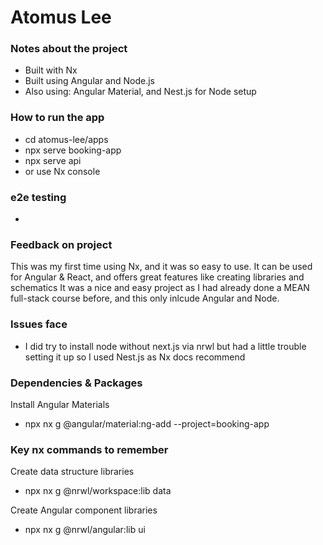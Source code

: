# Atomus Lee

### Notes about the project

  - Built with Nx
  - Built using Angular and Node.js
  - Also using: Angular Material, and Nest.js for Node setup


### How to run the app
  - cd atomus-lee/apps
  - npx serve booking-app
  - npx serve api
  - or use Nx console

### e2e testing
  - 


### Feedback on project

This was my first time using Nx, and it was so easy to use. It can be used for Angular & React, and offers great features like creating libraries and schematics
It was a nice and easy project as I had already done a MEAN full-stack course before, and this only inlcude Angular and Node. 


### Issues face
  - I did try to install node without next.js via nrwl but had a little trouble setting it up so I used Nest.js as Nx docs recommend

### Dependencies & Packages
Install Angular Materials
  - npx nx g @angular/material:ng-add --project=booking-app


### Key nx commands to remember
Create data structure libraries
  - npx nx g @nrwl/workspace:lib data

Create Angular component libraries
  - npx nx g @nrwl/angular:lib ui

